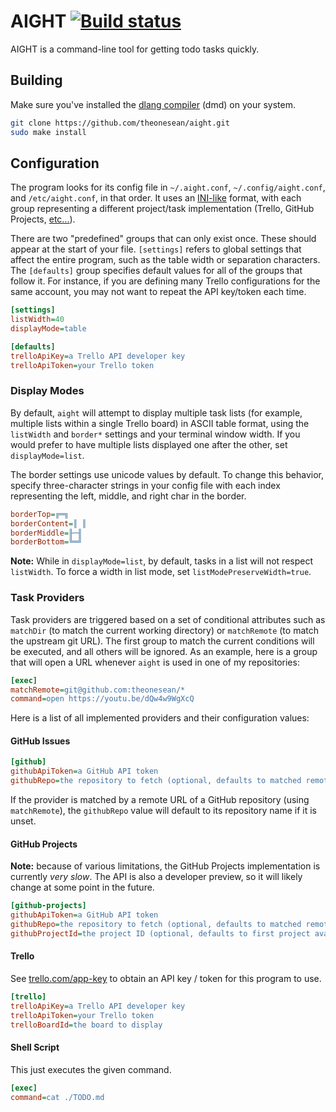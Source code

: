 AIGHT
[![Build status](https://github.com/theonesean/aight/workflows/Dlang%20Package/badge.svg)](https://github.com/theonesean/aight/actions)
=======

AIGHT is a command-line tool for getting todo tasks quickly.

## Building

Make sure you've installed the [dlang compiler](https://dlang.org/download.html) (dmd) on your system.

```bash
git clone https://github.com/theonesean/aight.git
sudo make install
```

## Configuration

The program looks for its config file in `~/.aight.conf`, `~/.config/aight.conf`, and `/etc/aight.conf`, in that order. It uses an [INI-like](https://github.com/FreeSlave/inilike) format, with each group representing a different project/task implementation (Trello, GitHub Projects, [etc...](https://github.com/theonesean/aight/issues?q=is%3Aopen+is%3Aissue+label%3Anew-provider)).

There are two "predefined" groups that can only exist once. These should appear at the start of your file. `[settings]` refers to global settings that affect the entire program, such as the table width or separation characters. The `[defaults]` group specifies default values for all of the groups that follow it. For instance, if you are defining many Trello configurations for the same account, you may not want to repeat the API key/token each time.

```ini
[settings]
listWidth=40
displayMode=table

[defaults]
trelloApiKey=a Trello API developer key
trelloApiToken=your Trello token
```

### Display Modes

By default, `aight` will attempt to display multiple task lists (for example, multiple lists within a single Trello board) in ASCII table format, using the `listWidth` and `border*` settings and your terminal window width. If you would prefer to have multiple lists displayed one after the other, set `displayMode=list`.

The border settings use unicode values by default. To change this behavior, specify three-character strings in your config file with each index representing the left, middle, and right char in the border.

```ini
borderTop=╔═╗
borderContent=║ ║
borderMiddle=╟─╢
borderBottom=╚═╝
```

**Note:** While in `displayMode=list`, by default, tasks in a list will not respect `listWidth`. To force a width in list mode, set `listModePreserveWidth=true`.

### Task Providers

Task providers are triggered based on a set of conditional attributes such as `matchDir` (to match the current working directory) or `matchRemote` (to match the upstream git URL). The first group to match the current conditions will be executed, and all others will be ignored. As an example, here is a group that will open a URL whenever `aight` is used in one of my repositories:

```ini
[exec]
matchRemote=git@github.com:theonesean/*
command=open https://youtu.be/dQw4w9WgXcQ
```

Here is a list of all implemented providers and their configuration values:

#### GitHub Issues

```ini
[github]
githubApiToken=a GitHub API token
githubRepo=the repository to fetch (optional, defaults to matched remote URL)
```

If the provider is matched by a remote URL of a GitHub repository (using `matchRemote`), the `githubRepo` value will default to its repository name if it is unset.

#### GitHub Projects

**Note:** because of various limitations, the GitHub Projects implementation is currently _very slow_. The API is also a developer preview, so it will likely change at some point in the future.

```ini
[github-projects]
githubApiToken=a GitHub API token
githubRepo=the repository to fetch (optional, defaults to matched remote URL)
githubProjectId=the project ID (optional, defaults to first project available)
```

#### Trello

See [trello.com/app-key](https://trello.com/app-key) to obtain an API key / token for this program to use.

```ini
[trello]
trelloApiKey=a Trello API developer key
trelloApiToken=your Trello token
trelloBoardId=the board to display
```

#### Shell Script

This just executes the given command.

```ini
[exec]
command=cat ./TODO.md
```
